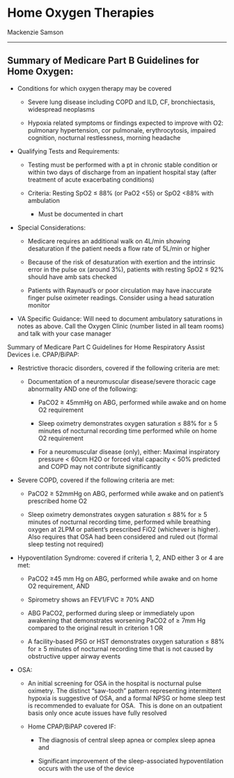 # Home Oxygen Therapies 

Mackenzie Samson

---

## Summary of Medicare Part B Guidelines for Home Oxygen:

- Conditions for which oxygen therapy may be covered

    - Severe lung disease including COPD and ILD, CF, bronchiectasis,
        widespread neoplasms

    - Hypoxia related symptoms or findings expected to improve with O2:
        pulmonary hypertension, cor pulmonale, erythrocytosis, impaired
        cognition, nocturnal restlessness, morning headache


- Qualifying Tests and Requirements:

    - Testing must be performed with a pt in chronic stable condition or
        within two days of discharge from an inpatient hospital stay (after
        treatment of acute exacerbating conditions)

    - Criteria: Resting SpO2 ≤ 88% (or PaO2 <55) or SpO2 <88%
        with ambulation

        - Must be documented in chart

- Special Considerations:

    - Medicare requires an additional walk on 4L/min showing desaturation
        if the patient needs a flow rate of 5L/min or higher

    - Because of the risk of desaturation with exertion and the intrinsic
        error in the pulse ox (around 3%), patients with resting SpO2 ≤ 92%
        should have amb sats checked

    - Patients with Raynaud’s or poor circulation may have inaccurate
        finger pulse oximeter readings. Consider using a head saturation
        monitor

- VA Specific Guidance: Will need to document ambulatory saturations
    in notes as above. Call the Oxygen Clinic (number listed in all team
    rooms) and talk with your case manager

Summary of Medicare Part C Guidelines for Home Respiratory Assist
Devices i.e. CPAP/BiPAP:

- Restrictive thoracic disorders, covered if the following criteria
    are met:

    - Documentation of a neuromuscular disease/severe thoracic cage
        abnormality AND one of the following:

        - PaCO2 ≥ 45mmHg on ABG, performed while awake and on home O2
            requirement

        - Sleep oximetry demonstrates oxygen saturation ≤ 88% for ≥ 5
            minutes of nocturnal recording time performed while on home O2
            requirement

        - For a neuromuscular disease (only), either: Maximal inspiratory
            pressure \< 60cm H2O or forced vital capacity \< 50% predicted
            and COPD may not contribute significantly


- Severe COPD, covered if the following criteria are met:

    - PaCO2 ≥ 52mmHg on ABG, performed while awake and on patient’s
        prescribed home O2

    - Sleep oximetry demonstrates oxygen saturation ≤ 88% for ≥ 5 minutes
        of nocturnal recording time, performed while breathing oxygen at
        2LPM or patient’s prescribed FiO2 (whichever is higher). Also
        requires that OSA had been considered and ruled out (formal sleep
        testing not required)

- Hypoventilation Syndrome: covered if criteria 1, 2, AND either 3 or
    4 are met:

    - PaCO2 ≥45 mm Hg on ABG, performed while awake and on home O2
        requirement, AND

    - Spirometry shows an FEV1/FVC ≥ 70% AND

    - ABG PaCO2, performed during sleep or immediately upon awakening that
        demonstrates worsening PaCO2 of ≥ 7mm Hg compared to the original
        result in criterion 1 OR

    - A facility-based PSG or HST demonstrates oxygen saturation ≤ 88% for
        ≥ 5 minutes of nocturnal recording time that is not caused by
        obstructive upper airway events

- OSA:

    - An initial screening for OSA in the hospital is nocturnal pulse
        oximetry. The distinct “saw-tooth” pattern representing intermittent
        hypoxia is suggestive of OSA, and a formal NPSG or home sleep test
        is recommended to evaluate for OSA.  This is done on an outpatient
        basis only once acute issues have fully resolved

    - Home CPAP/BiPAP covered IF:

        - The diagnosis of central sleep apnea or complex sleep apnea and

        - Significant improvement of the sleep-associated hypoventilation
            occurs with the use of the device
